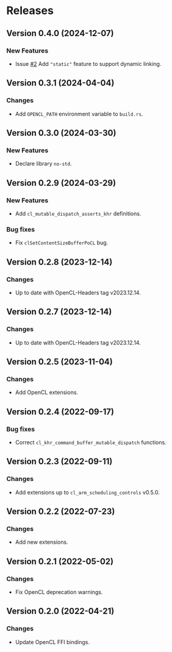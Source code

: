 # Releases

## Version 0.4.0 (2024-12-07)

### New Features

* Issue [#2](https://github.com/kenba/opencl-sys-rs/issues/2) Add `"static"`
feature to support dynamic linking.

## Version 0.3.1 (2024-04-04)

### Changes

* Add `OPENCL_PATH` environment variable to `build.rs`.

## Version 0.3.0 (2024-03-30)

### New Features

* Declare library `no-std`.

## Version 0.2.9 (2024-03-29)

### New Features

* Add `cl_mutable_dispatch_asserts_khr` definitions.

### Bug fixes

* Fix `clSetContentSizeBufferPoCL` bug.

## Version 0.2.8 (2023-12-14)

### Changes

* Up to date with OpenCL-Headers tag v2023.12.14.

## Version 0.2.7 (2023-12-14)

### Changes

* Up to date with OpenCL-Headers tag v2023.12.14.

## Version 0.2.5 (2023-11-04)

### Changes

* Add OpenCL extensions.

## Version 0.2.4 (2022-09-17)

### Bug fixes

* Correct `cl_khr_command_buffer_mutable_dispatch` functions.

## Version 0.2.3 (2022-09-11)

### Changes

* Add extensions up to `cl_arm_scheduling_controls` v0.5.0.

## Version 0.2.2 (2022-07-23)

### Changes

* Add new extensions.

## Version 0.2.1 (2022-05-02)

### Changes

* Fix OpenCL deprecation warnings.

## Version 0.2.0 (2022-04-21)

### Changes

* Update OpenCL FFI bindings.
